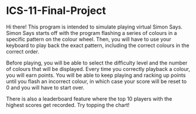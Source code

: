 # ICS-11-Final-Project
Hi there! This program is intended to simulate playing virtual Simon Says. Simon Says starts off with the program flashing a series of colours in a specific pattern on the colour wheel. Then, you will have to use your keyboard to play back the exact pattern, including the correct colours in the correct order.

Before playing, you will be able to select the difficulty level and the number of colours that will be displayed. Every time you correctly playback a colour, you will earn points. You will be able to keep playing and racking up points until you flash an incorrect colour, in which case your score will be reset to 0 and you will have to start over.

There is also a leaderboard feature where the top 10 players with the highest scores get recorded. Try topping the chart!

